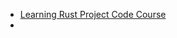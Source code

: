 - [Learning Rust Project Code Course ](https://www.bilibili.com/video/BV1h64y197G3/?spm_id_from=333.999.0.0)
- 